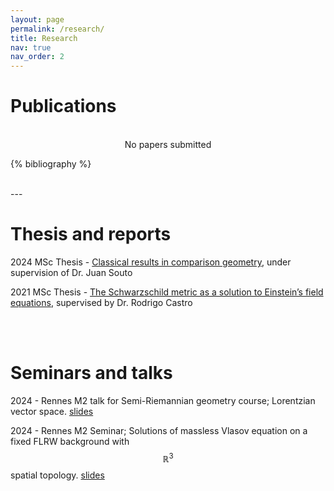 ```yaml
---
layout: page
permalink: /research/
title: Research
nav: true
nav_order: 2
---
```

 <h1 style="font-size:2em; font-weight:bold;">Publications</h1> 
  

<div style="text-align: center;">
<br>
No papers submitted 
</div>


<!-- _pages/research.md -->
<div class="publications">

{% bibliography %}

</div>

<br> 
---

<h1 style="font-size:2em; font-weight:bold;">Thesis and reports</h1> 

2024 MSc Thesis - [Classical results in comparison geometry](https://victorfuentesl.github.io/assets/pdf/Classical_results_in_comparison_geometry__Mémoire_M2__FUENTES_Victor.pdf), under supervision of Dr. Juan Souto

2021 MSc Thesis - [The Schwarzschild metric as a solution to Einstein’s field equations](https://victorfuentesl.github.io/assets/pdf/Abstract.pdf), supervised by Dr. Rodrigo Castro

<br> <br>
<h1 style="font-size:2em; font-weight:bold;">Seminars and talks</h1> 
 
   2024 - Rennes M2 talk for Semi-Riemannian geometry course; Lorentzian vector space. [slides](https://victorfuentesl.github.io/assets/pdf/Semi_Riemannian_Geometry_beamer.pdf)

   2024 - Rennes M2 Seminar; Solutions of massless Vlasov equation on a fixed FLRW background with $$\mathbb{R}^3$$ spatial topology. [slides](https://victorfuentesl.github.io/assets/pdf/Seminar_M2_Beamer-2.pdf)

 
